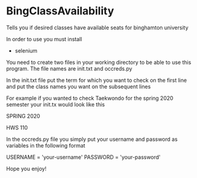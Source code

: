 # BingClassAvailability
Tells you if desired classes have available seats for binghamton university

In order to use you must install
- selenium

You need to create two files in your working directory to be able to use this program. The file names are init.txt and occreds.py

In the init.txt file put the term for which you want to check on the first line and put the class names you want on the subsequent lines

For example if you wanted to check Taekwondo for the spring 2020 semester your init.tx would look like this

SPRING 2020

HWS 110

In the occreds.py file you simply put your username and password as variables in the following format

USERNAME = 'your-username'
PASSWORD = 'your-password'

Hope you enjoy!

